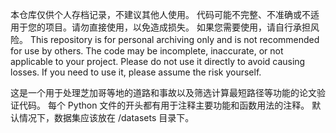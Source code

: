 本仓库仅供个人存档记录，不建议其他人使用。
代码可能不完整、不准确或不适用于您的项目。请勿直接使用，以免造成损失。
如果您需要使用，请自行承担风险。
This repository is for personal archiving only and is not recommended for use by others.
The code may be incomplete, inaccurate, or not applicable to your project. Please do not use it directly to avoid causing losses.
If you need to use it, please assume the risk yourself.

这是一个用于处理芝加哥等地的道路和事故以及筛选计算最短路径等功能的论文验证代码。
每个 Python 文件的开头都有用于注释主要功能和函数用法的注释。
默认情况下，数据集应该放在 /datasets 目录下。
